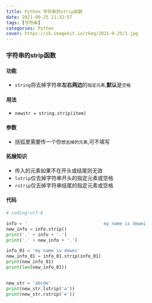 ```yaml
---
title: Python 字符串的strip函数
date: 2021-09-25 21:32:57
tags: [字符串]
categories: Python
cover: https://ik.imagekit.io/zkeq/2021-9-25/1.jpg
---
```


### 字符串的strip函数

#### 功能

- `string`将去掉字符串**左右两边**的`指定元素`,**默认**是`空格`

#### 用法

- `newstr = string.strip(item)`

#### 参数

- 括弧里需要传一个你`想去掉的元素`,可不填写

#### 拓展知识

- 传入的元素如果不在开头或结尾则无效
- `lstrip`仅去掉字符串开头的指定元素或空格
- `rstrip`仅去掉字符串结尾的指定元素或空格

#### 代码

```python
# coding:utf-8

info = '                             my name is dewei                      '
new_info = info.strip()
print('.' + info + '.')
print('.' + new_info + '.')

info_01 = 'my name is dewei'
new_info_01 = info_01.strip(info_01)
print(new_info_01)
print(len(new_info_01))


new_str = 'abcde'
print(new_str.lstrip('a'))
print(new_str.rstrip('e'))

```

